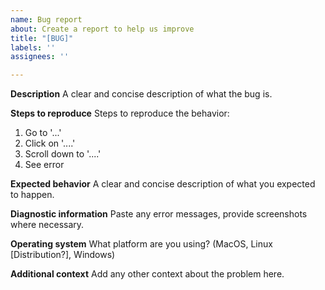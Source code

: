 ```yaml
---
name: Bug report
about: Create a report to help us improve
title: "[BUG]"
labels: ''
assignees: ''

---
```


**Description**
A clear and concise description of what the bug is.

**Steps to reproduce**
Steps to reproduce the behavior:
1. Go to '...'
2. Click on '....'
3. Scroll down to '....'
4. See error

**Expected behavior**
A clear and concise description of what you expected to happen.

**Diagnostic information**
Paste any error messages, provide screenshots where necessary.

**Operating system**
What platform are you using? (MacOS, Linux [Distribution?], Windows)

**Additional context**
Add any other context about the problem here.
